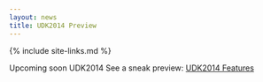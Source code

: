```yaml
---
layout: news
title: UDK2014 Preview
---
```

{% include site-links.md %}

Upcoming soon UDK2014 See a sneak preview:
[UDK2014 Features]({{wiki}}/RoadMap2014)
